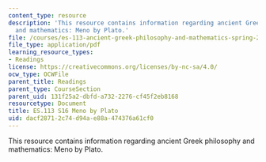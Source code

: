 ```yaml
---
content_type: resource
description: 'This resource contains information regarding ancient Greek philosophy
  and mathematics: Meno by Plato.'
file: /courses/es-113-ancient-greek-philosophy-and-mathematics-spring-2016/dacf28712c74d94ae88a474376a61cf0_MITES_113S16_Meno.pdf
file_type: application/pdf
learning_resource_types:
- Readings
license: https://creativecommons.org/licenses/by-nc-sa/4.0/
ocw_type: OCWFile
parent_title: Readings
parent_type: CourseSection
parent_uid: 131f25a2-dbfd-a732-2276-cf45f2eb8168
resourcetype: Document
title: ES.113 S16 Meno by Plato
uid: dacf2871-2c74-d94a-e88a-474376a61cf0
---
```

This resource contains information regarding ancient Greek philosophy and mathematics: Meno by Plato.